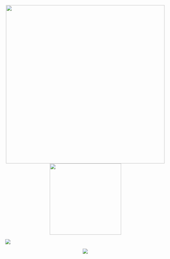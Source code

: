 <!--- stats -->
<p align="center">
  <img align="center" src="https://github-readme-stats-zozeck.vercel.app/api?username=zozeck&include_all_commits=true&count_private=true&show_icons=true&&line_height=20&title_color=7A7ADB&icon_color=2234AE&text_color=D3D3D3&bg_color=0,000000,130F40" width = 500px>
  
  <img align="center" src="https://github.com/7oSkaaa/7oSkaaa/blob/main/Images/Right_Side.gif?raw=true" width = 225px>
</p>

<!--horizontal divider(gradiant)-->
<img src="https://user-images.githubusercontent.com/73097560/115834477-dbab4500-a447-11eb-908a-139a6edaec5c.gif">

<!--tech stack icons-->
<p align="center">
  <a href="https://skillicons.dev">
    <img src="https://skillicons.dev/icons?i=aws,css,discord,docker,github,html,js,linux,md,nodejs,postman,py,vscode,selenium,gitlab,grafana,stackoverflow,powershell,postgres,linkedin&perline=14" />
  </a>
</p>
